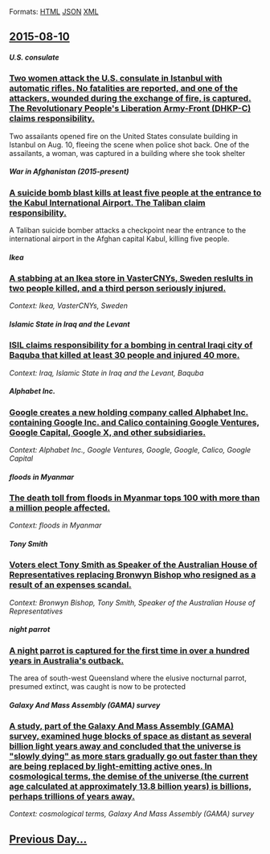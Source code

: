 
Formats: [HTML](2015/08/10/index.html)  [JSON](2015/08/10/index.json)  [XML](2015/08/10/index.xml)  

## [2015-08-10](/news/2015/08/10/index.md)

##### U.S. consulate
### [Two women attack the U.S. consulate in Istanbul with automatic rifles. No fatalities are reported, and one of the attackers, wounded during the exchange of fire, is captured. The Revolutionary People's Liberation Army-Front (DHKP-C) claims responsibility. ](/news/2015/08/10/two-women-attack-the-u-s-consulate-in-istanbul-with-automatic-rifles-no-fatalities-are-reported-and-one-of-the-attackers-wounded-during.md)
Two assailants opened fire on the United States consulate building in Istanbul on Aug. 10, fleeing the scene when police shot back. One of the assailants, a woman, was captured in a building where she took shelter

##### War in Afghanistan (2015-present)
### [A suicide bomb blast kills at least five people at the entrance to the Kabul International Airport. The Taliban claim responsibility. ](/news/2015/08/10/a-suicide-bomb-blast-kills-at-least-five-people-at-the-entrance-to-the-kabul-international-airport-the-taliban-claim-responsibility.md)
A Taliban suicide bomber attacks a checkpoint near the entrance to the international airport in the Afghan capital Kabul, killing five people.

##### Ikea
### [A stabbing at an Ikea store in VasterCNYs, Sweden reslults in two people killed, and a third person seriously injured. ](/news/2015/08/10/a-stabbing-at-an-ikea-store-in-va-steracnys-sweden-reslults-in-two-people-killed-and-a-third-person-seriously-injured.md)
_Context: Ikea, VasterCNYs, Sweden_

##### Islamic State in Iraq and the Levant
### [ISIL claims responsibility for a bombing in central Iraqi city of Baquba that killed at least 30 people and injured 40 more. ](/news/2015/08/10/isil-claims-responsibility-for-a-bombing-in-central-iraqi-city-of-baquba-that-killed-at-least-30-people-and-injured-40-more.md)
_Context: Iraq, Islamic State in Iraq and the Levant, Baquba_

##### Alphabet Inc.
### [Google creates a new holding company called Alphabet Inc. containing Google Inc. and Calico containing Google Ventures, Google Capital, Google X, and other subsidiaries. ](/news/2015/08/10/google-creates-a-new-holding-company-called-alphabet-inc-containing-google-inc-and-calico-containing-google-ventures-google-capital-goog.md)
_Context: Alphabet Inc., Google Ventures, Google, Google, Calico, Google Capital_

##### floods in Myanmar
### [The death toll from floods in Myanmar tops 100 with more than a million people affected. ](/news/2015/08/10/the-death-toll-from-floods-in-myanmar-tops-100-with-more-than-a-million-people-affected.md)
_Context: floods in Myanmar_

##### Tony Smith
### [Voters elect Tony Smith as Speaker of the Australian House of Representatives replacing Bronwyn Bishop who resigned as a result of an expenses scandal. ](/news/2015/08/10/voters-elect-tony-smith-as-speaker-of-the-australian-house-of-representatives-replacing-bronwyn-bishop-who-resigned-as-a-result-of-an-expens.md)
_Context: Bronwyn Bishop, Tony Smith, Speaker of the Australian House of Representatives_

##### night parrot
### [A night parrot is captured for the first time in over a hundred years in Australia's outback. ](/news/2015/08/10/a-night-parrot-is-captured-for-the-first-time-in-over-a-hundred-years-in-australia-s-outback.md)
The area of south-west Queensland where the elusive nocturnal parrot, presumed extinct, was caught is now to be protected

##### Galaxy And Mass Assembly (GAMA) survey
### [A study, part of the Galaxy And Mass Assembly (GAMA) survey, examined huge blocks of space as distant as several billion light years away and concluded that the universe is "slowly dying" as more stars gradually go out faster than they are being replaced by light-emitting active ones. In cosmological terms, the demise of the universe (the current age calculated at approximately 13.8 billion years) is billions, perhaps trillions of years away. ](/news/2015/08/10/a-study-part-of-the-galaxy-and-mass-assembly-gama-survey-examined-huge-blocks-of-space-as-distant-as-several-billion-light-years-away-an.md)
_Context: cosmological terms, Galaxy And Mass Assembly (GAMA) survey_

## [Previous Day...](/news/2015/08/9/index.md)


